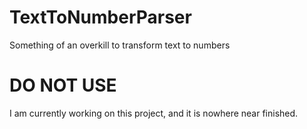 # TextToNumberParser
Something of an overkill to transform text to numbers

# DO NOT USE
I am currently working on this project, and it is nowhere near finished.  

